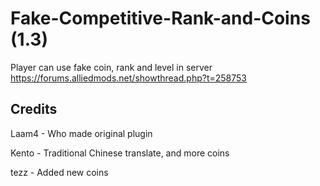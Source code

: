 # Fake-Competitive-Rank-and-Coins (1.3)
Player can use fake coin, rank and level in server
https://forums.alliedmods.net/showthread.php?t=258753

## Credits
Laam4 - Who made original plugin  

Kento - Traditional Chinese translate, and more coins   

tezz - Added new coins
